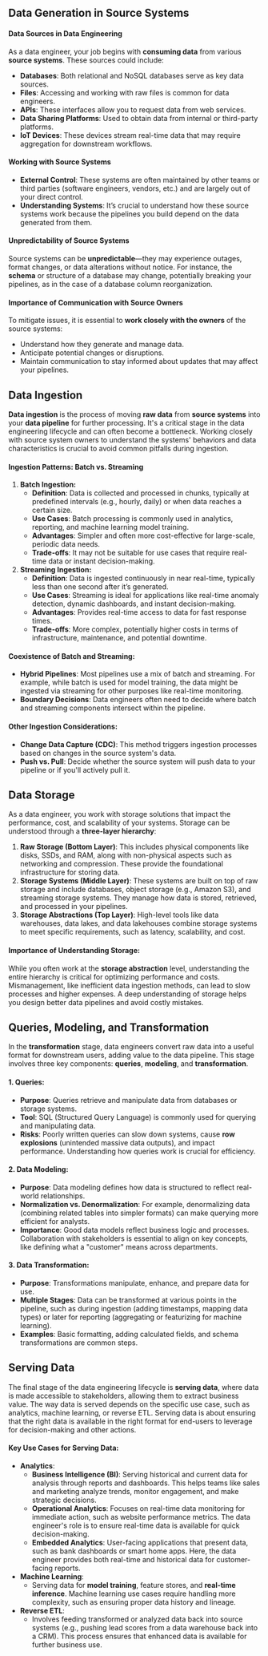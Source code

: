 ## Data Generation in Source Systems
#### Data Sources in Data Engineering
As a data engineer, your job begins with **consuming data** from various **source systems**. These sources could include:
- **Databases**: Both relational and NoSQL databases serve as key data sources.
- **Files**: Accessing and working with raw files is common for data engineers.
- **APIs**: These interfaces allow you to request data from web services.
- **Data Sharing Platforms**: Used to obtain data from internal or third-party platforms.
- **IoT Devices**: These devices stream real-time data that may require aggregation for downstream workflows.
#### Working with Source Systems
- **External Control**: These systems are often maintained by other teams or third parties (software engineers, vendors, etc.) and are largely out of your direct control.
- **Understanding Systems**: It’s crucial to understand how these source systems work because the pipelines you build depend on the data generated from them.
#### Unpredictability of Source Systems
Source systems can be **unpredictable**—they may experience outages, format changes, or data alterations without notice. For instance, the **schema** or structure of a database may change, potentially breaking your pipelines, as in the case of a database column reorganization.
#### Importance of Communication with Source Owners
To mitigate issues, it is essential to **work closely with the owners** of the source systems:
- Understand how they generate and manage data.
- Anticipate potential changes or disruptions.
- Maintain communication to stay informed about updates that may affect your pipelines.

## Data Ingestion
**Data ingestion** is the process of moving **raw data** from **source systems** into your **data pipeline** for further processing. It's a critical stage in the data engineering lifecycle and can often become a bottleneck. Working closely with source system owners to understand the systems' behaviors and data characteristics is crucial to avoid common pitfalls during ingestion.
#### Ingestion Patterns: Batch vs. Streaming
1. **Batch Ingestion:**
	- **Definition**: Data is collected and processed in chunks, typically at predefined intervals (e.g., hourly, daily) or when data reaches a certain size.
	- **Use Cases**: Batch processing is commonly used in analytics, reporting, and machine learning model training.
	- **Advantages**: Simpler and often more cost-effective for large-scale, periodic data needs.
	- **Trade-offs**: It may not be suitable for use cases that require real-time data or instant decision-making.
2. **Streaming Ingestion:**
	- **Definition**: Data is ingested continuously in near real-time, typically less than one second after it’s generated.
    - **Use Cases**: Streaming is ideal for applications like real-time anomaly detection, dynamic dashboards, and instant decision-making.
    - **Advantages**: Provides real-time access to data for fast response times.
    - **Trade-offs**: More complex, potentially higher costs in terms of infrastructure, maintenance, and potential downtime.
#### Coexistence of Batch and Streaming:
- **Hybrid Pipelines**: Most pipelines use a mix of batch and streaming. For example, while batch is used for model training, the data might be ingested via streaming for other purposes like real-time monitoring.
- **Boundary Decisions**: Data engineers often need to decide where batch and streaming components intersect within the pipeline.
#### Other Ingestion Considerations:
- **Change Data Capture (CDC)**: This method triggers ingestion processes based on changes in the source system's data.
- **Push vs. Pull**: Decide whether the source system will push data to your pipeline or if you'll actively pull it.

## Data Storage
As a data engineer, you work with storage solutions that impact the performance, cost, and scalability of your systems. Storage can be understood through a **three-layer hierarchy**:
1. **Raw Storage (Bottom Layer)**: This includes physical components like disks, SSDs, and RAM, along with non-physical aspects such as networking and compression. These provide the foundational infrastructure for storing data.
2. **Storage Systems (Middle Layer)**: These systems are built on top of raw storage and include databases, object storage (e.g., Amazon S3), and streaming storage systems. They manage how data is stored, retrieved, and processed in your pipelines.
3. **Storage Abstractions (Top Layer)**: High-level tools like data warehouses, data lakes, and data lakehouses combine storage systems to meet specific requirements, such as latency, scalability, and cost.
#### Importance of Understanding Storage:
While you often work at the **storage abstraction** level, understanding the entire hierarchy is critical for optimizing performance and costs. Mismanagement, like inefficient data ingestion methods, can lead to slow processes and higher expenses. A deep understanding of storage helps you design better data pipelines and avoid costly mistakes.

## Queries, Modeling, and Transformation
In the **transformation** stage, data engineers convert raw data into a useful format for downstream users, adding value to the data pipeline. This stage involves three key components: **queries**, **modeling**, and **transformation**.
#### 1. Queries:
- **Purpose**: Queries retrieve and manipulate data from databases or storage systems.
- **Tool**: SQL (Structured Query Language) is commonly used for querying and manipulating data.
- **Risks**: Poorly written queries can slow down systems, cause **row explosions** (unintended massive data outputs), and impact performance. Understanding how queries work is crucial for efficiency.
#### 2. Data Modeling:
- **Purpose**: Data modeling defines how data is structured to reflect real-world relationships.
- **Normalization vs. Denormalization**: For example, denormalizing data (combining related tables into simpler formats) can make querying more efficient for analysts.
- **Importance**: Good data models reflect business logic and processes. Collaboration with stakeholders is essential to align on key concepts, like defining what a "customer" means across departments.
#### 3. Data Transformation:
- **Purpose**: Transformations manipulate, enhance, and prepare data for use.
- **Multiple Stages**: Data can be transformed at various points in the pipeline, such as during ingestion (adding timestamps, mapping data types) or later for reporting (aggregating or featurizing for machine learning).
- **Examples**: Basic formatting, adding calculated fields, and schema transformations are common steps.

## Serving Data
The final stage of the data engineering lifecycle is **serving data**, where data is made accessible to stakeholders, allowing them to extract business value. The way data is served depends on the specific use case, such as analytics, machine learning, or reverse ETL. Serving data is about ensuring that the right data is available in the right format for end-users to leverage for decision-making and other actions.
#### Key Use Cases for Serving Data:
- **Analytics**:
	- **Business Intelligence (BI)**: Serving historical and current data for analysis through reports and dashboards. This helps teams like sales and marketing analyze trends, monitor engagement, and make strategic decisions.
	- **Operational Analytics**: Focuses on real-time data monitoring for immediate action, such as website performance metrics. The data engineer's role is to ensure real-time data is available for quick decision-making.
	- **Embedded Analytics**: User-facing applications that present data, such as bank dashboards or smart home apps. Here, the data engineer provides both real-time and historical data for customer-facing reports.
- **Machine Learning**:
    - Serving data for **model training**, feature stores, and **real-time inference**. Machine learning use cases require handling more complexity, such as ensuring proper data history and lineage.
- **Reverse ETL**:
    - Involves feeding transformed or analyzed data back into source systems (e.g., pushing lead scores from a data warehouse back into a CRM). This process ensures that enhanced data is available for further business use.